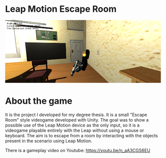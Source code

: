 # Leap Motion Escape Room

![Screenshot](preview_image.png)

About the game
==============
It is the project I developed for my degree thesis. It is a small "Escape Room" style videogame developed with Unity. The goal was to show a possible use of the Leap Motion device as the only input, so it is a videogame playable entirely with the Leap without using a mouse or keyboard. The aim is to escape from a room by interacting with the objects present in the scenario using Leap Motion.

There is a gameplay video on Youtube: https://youtu.be/n_aA3CGS6EU
